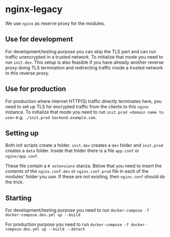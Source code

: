 # nginx-legacy

We use `nginx` as reserve proxy for the modules.

## Use for development

For development/testing purpose you can skip the TLS part and can run traffic unencrypted in a trusted network. To initialize that mode you need to run `init.dev`. This setup is also feasible if you have already another reverse proxy doing TLS termination and redirecting traffic inside a trusted network to this reverse proxy.

## Use for production

For production where internet HTTP(S) traffic directly terminates here, you need to set up TLS for encrypted traffic from the clients to this `nginx` instance. To initialize that mode you need to run `init.prod <domain name to use>` e.g. `./init.prod backend.example.com`.

## Setting up

Both init scripts create a folder. `init.dev` creates a `dev` folder and `init.prod` creates a `data` folder. Inside that folder there is a file `app.conf` or `nginx/app.conf`.

These file contain a `# extensions` stanza. Below that you need to insert the contents of the `nginx.conf.dev` or `nginx.conf.prod` file in each of the modules' folder you use. If these are not existing, then `nginx.conf` should do the trick.

## Starting

For development/testing purpose you need to run `docker-compose -f docker-compose.dev.yml up --build`

For production purpose you need to run `docker-compose -f docker-compose.dev.yml up --build --detach`
